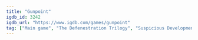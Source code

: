 ```yaml
---
title: "Gunpoint"
igdb_id: 3242
igdb_url: "https://www.igdb.com/games/gunpoint"
tag: ["Main game", "The Defenestration Trilogy", "Suspicious Developments", "Abstraction Games", "Platform", "Puzzle", "Strategy", "Adventure", "Indie", "Single player", "Side view", "Action", "Science fiction", "Stealth", "Comedy"]
---
```

